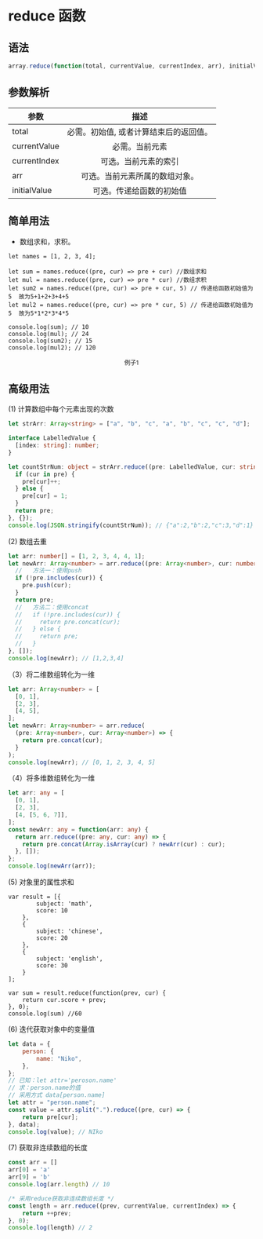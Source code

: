 # reduce 函数

## 语法

```js
array.reduce(function(total, currentValue, currentIndex, arr), initialValue)
```

## 参数解析

| 参数         |                  描述                  |
| ------------ | :------------------------------------: |
| total        | 必需。初始值, 或者计算结束后的返回值。 |
| currentValue |             必需。当前元素             |
| currentIndex |          可选。当前元素的索引          |
| arr          |     可选。当前元素所属的数组对象。     |
| initialValue |        可选。传递给函数的初始值        |

## 简单用法

* 数组求和，求积。

```JS
let names = [1, 2, 3, 4];

let sum = names.reduce((pre, cur) => pre + cur) //数组求和
let mul = names.reduce((pre, cur) => pre * cur) //数组求积
let sum2 = names.reduce((pre, cur) => pre + cur, 5) // 传递给函数初始值为5  故为5+1+2+3+4+5
let mul2 = names.reduce((pre, cur) => pre * cur, 5) // 传递给函数初始值为5  故为5*1*2*3*4*5

console.log(sum); // 10
console.log(mul); // 24
console.log(sum2); // 15
console.log(mul2); // 120
```

<p class="code_title">例子1</p>

## 高级用法

(1) 计算数组中每个元素出现的次数

```ts
let strArr: Array<string> = ["a", "b", "c", "a", "b", "c", "c", "d"];

interface LabelledValue {
  [index: string]: number;
}

let countStrNum: object = strArr.reduce((pre: LabelledValue, cur: string) => {
  if (cur in pre) {
    pre[cur]++;
  } else {
    pre[cur] = 1;
  }
  return pre;
}, {});
console.log(JSON.stringify(countStrNum)); // {"a":2,"b":2,"c":3,"d":1}
```

(2) 数组去重

```ts
let arr: number[] = [1, 2, 3, 4, 4, 1];
let newArr: Array<number> = arr.reduce((pre: Array<number>, cur: number) => {
  //   方法一：使用push
  if (!pre.includes(cur)) {
    pre.push(cur);
  }
  return pre;
  //   方法二：使用concat
  //   if (!pre.includes(cur)) {
  //     return pre.concat(cur);
  //   } else {
  //     return pre;
  //   }
}, []);
console.log(newArr); // [1,2,3,4]
```

（3）将二维数组转化为一维

```ts
let arr: Array<number> = [
  [0, 1],
  [2, 3],
  [4, 5],
];
let newArr: Array<number> = arr.reduce(
  (pre: Array<number>, cur: Array<number>) => {
    return pre.concat(cur);
  }
);
console.log(newArr); // [0, 1, 2, 3, 4, 5]
```

（4）将多维数组转化为一维

```ts
let arr: any = [
  [0, 1],
  [2, 3],
  [4, [5, 6, 7]],
];
const newArr: any = function(arr: any) {
  return arr.reduce((pre: any, cur: any) => {
    return pre.concat(Array.isArray(cur) ? newArr(cur) : cur);
  }, []);
};
console.log(newArr(arr));
```

(5) 对象里的属性求和

```JS
var result = [{
        subject: 'math',
        score: 10
    },
    {
        subject: 'chinese',
        score: 20
    },
    {
        subject: 'english',
        score: 30
    }
];

var sum = result.reduce(function(prev, cur) {
    return cur.score + prev;
}, 0);
console.log(sum) //60
```

(6) 迭代获取对象中的变量值

```js
let data = {
    person: {
        name: "Niko",
    },
};
// 已知：let attr='peroson.name'
// 求：person.name的值
// 采用方式 data[person.name]
let attr = "person.name";
const value = attr.split(".").reduce((pre, cur) => {
    return pre[cur];
}, data);
console.log(value); // NIko
```

(7) 获取非连续数组的长度

<ReduceDemo></ReduceDemo>

```js
const arr = []
arr[0] = 'a'
arr[9] = 'b'
console.log(arr.length) // 10

/* 采用reduce获取非连续数组长度 */
const length = arr.reduce((prev, currentValue, currentIndex) => {
    return ++prev;
}, 0);
console.log(length) // 2
```

<style scoped>
  .code_title{

    text-align:center;
    font-size:12px;

  }
</style>
